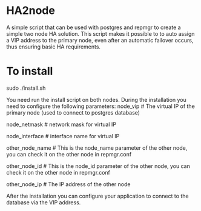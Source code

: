 # HA2node
A simple script that can be used with postgres and repmgr to create a simple two node HA solution. This script makes it possible to to auto assign a VIP address to the primary node, even after an automatic failover occurs, thus ensuring basic HA requirements.

# To install
sudo ./install.sh

You need run the install script on both nodes.
During the installation you need to configure the following parameters:
node_vip            # The virtual IP of the primary node (used to connect to postgres database)

node_netmask        # network mask for virtual IP

node_interface      # interface name for virtual IP

other_node_name     # This is the node_name parameter of the other node, you can check it on the other node in repmgr.conf

other_node_id       # This is the node_id parameter of the other node, you can check it on the other node in repmgr.conf

other_node_ip       # The IP address of the other node


After the installation you can configure your application to connect to the database via the VIP address.

